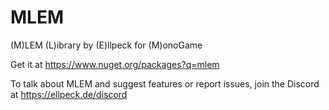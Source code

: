 # MLEM
(M)LEM (L)ibrary by (E)llpeck for (M)onoGame

Get it at https://www.nuget.org/packages?q=mlem

To talk about MLEM and suggest features or report issues, join the Discord at https://ellpeck.de/discord